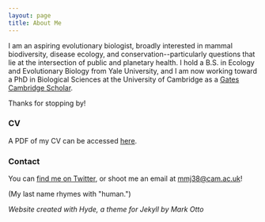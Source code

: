 ```yaml
---
layout: page
title: About Me
---
```


I am an aspiring evolutionary biologist, broadly interested in mammal biodiversity, disease ecology, and conservation--particularly questions that lie at the intersection of public and planetary health. I hold a B.S. in Ecology and Evolutionary Biology from Yale University, and I am now working toward a PhD in Biological Sciences at the University of Cambridge as a <a href="https://www.gatescambridge.org/biography/18513/" target="_blank">Gates Cambridge Scholar</a>.

Thanks for stopping by!

### CV

A PDF of my CV can be accessed <a href="https://mayajuman.github.io/CV/MayaJumanCVMay24.pdf" target="_blank">here</a>.

### Contact

You can <a href="https://twitter.com/mayajuman" target="_blank">find me on Twitter</a>, or shoot me an email at <a href="mailto:mmj38@cam.ac.uk">mmj38@cam.ac.uk</a>!

(My last name rhymes with "human.")

*Website created with Hyde, a theme for Jekyll by Mark Otto*
